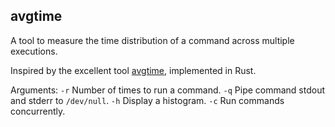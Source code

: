 ## avgtime

A tool to measure the time distribution of a command across multiple executions.

Inspired by the excellent tool [avgtime](https://github.com/jmcabo/avgtime), implemented in Rust.

Arguments:
`-r` Number of times to run a command.
`-q` Pipe command stdout and stderr to `/dev/null`.
`-h` Display a histogram.
`-c` Run commands concurrently.
